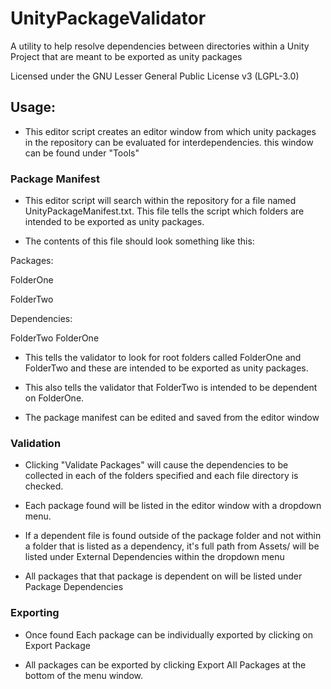 # UnityPackageValidator
A utility to help resolve dependencies between directories within a Unity Project that are meant to be exported as unity packages

Licensed under the GNU Lesser General Public License v3 (LGPL-3.0)

## Usage:

 - This editor script creates an editor window from which unity packages in the repository can be evaluated for interdependencies. this window can be found under "Tools"

### Package Manifest  

 - This editor script will search within the repository for a file named UnityPackageManifest.txt. This file tells the script which folders are intended to be exported as unity packages.

 - The contents of this file should look something like this:

Packages:

FolderOne

FolderTwo

Dependencies:

FolderTwo FolderOne

 - This tells the validator to look for root folders called FolderOne and FolderTwo and these are intended to be exported as unity packages.

 - This also tells the validator that FolderTwo is intended to be dependent on FolderOne.

 - The package manifest can be edited and saved from the editor window

### Validation

 - Clicking "Validate Packages" will cause the dependencies to be collected in each of the folders specified and each file directory is checked.

 - Each package found will be listed in the editor window with a dropdown menu.

 - If a dependent file is found outside of the package folder and not within a folder that is listed as a dependency, it's full path from Assets/ will be listed under External Dependencies within the dropdown menu

 - All packages that that package is dependent on will be listed under Package Dependencies

### Exporting

 - Once found Each package can be individually exported by clicking on Export Package

 - All packages can be exported by clicking Export All Packages at the bottom of the menu window. 